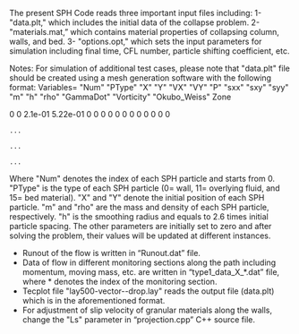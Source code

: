 The present SPH Code reads three important input files including:
1- "data.plt," which includes the initial data of the collapse problem.
2- "materials.mat,” which contains material properties of collapsing column, walls, and bed.
3- "options.opt," which sets the input parameters for simulation including final time, CFL number, particle shifting coefficient, etc.

Notes:
	For simulation of additional test cases, please note that "data.plt" file should be created using a mesh generation software with the following format:
Variables= "Num" "PType" "X" "Y" "VX" "VY" "P" "sxx" "sxy" "syy" "m" "h" "rho" "GammaDot" "Vorticity" "Okubo_Weiss" 
Zone

0	0	2.1e-01	5.22e-01	0	0	0	0	0	0	0	0	0	0	0	0

    ...
    
    ...
    
    ... 
    

Where "Num" denotes the index of each SPH particle and starts from 0. "PType" is the type of each SPH particle (0= wall, 11= overlying fluid, and 15= bed material). "X" and "Y" denote the initial position of each SPH particle. "m" and "rho" are the mass and density of each SPH particle, respectively. "h" is the smoothing radius and equals to 2.6 times initial particle spacing. The other parameters are initially set to zero and after solving the problem, their values will be updated at different instances.
-	Runout of the flow is written in “Runout.dat” file.
-	Data of flow in different monitoring sections along the path including momentum, moving mass, etc. are written in “type1_data_X_*.dat” file, where * denotes the index of the monitoring section.  
-	Tecplot file "lay500-vector--drop.lay" reads the output file (data.plt) which is in the aforementioned format.  
-	For adjustment of slip velocity of granular materials along the walls, change the "Ls" parameter in “projection.cpp” C++ source file.

